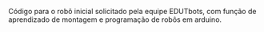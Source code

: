 Código para o robô inicial solicitado pela equipe EDUTbots, com função de aprendizado de montagem e programação de robôs em arduino.
